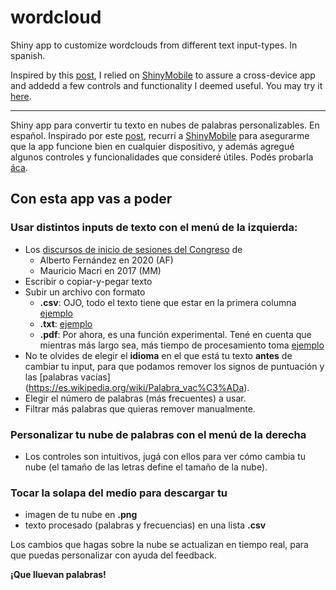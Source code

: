 # wordcloud
Shiny app to customize wordclouds from different text input-types. In spanish.

Inspired by this [post](https://www.statsandr.com/blog/draw-a-word-cloud-with-a-shiny-app/), I relied on [ShinyMobile](https://cran.r-project.org/web/packages/shinyMobile/) to assure a cross-device app and addedd a few controls and functionality I deemed useful.
You may try it [here](https://2exp3.shinyapps.io/wordcloud/).
***

Shiny app para convertir tu texto en nubes de palabras personalizables. En español.
Inspirado por este [post](https://www.statsandr.com/blog/draw-a-word-cloud-with-a-shiny-app/), recurrí a [ShinyMobile](https://cran.r-project.org/web/packages/shinyMobile/) para asegurarme que la app funcione bien en cualquier dispositivo, y además agregué algunos controles y funcionalidades que consideré útiles.
Podés probarla [áca](https://2exp3.shinyapps.io/wordcloud/).

## Con esta app vas a poder         
### Usar distintos inputs de texto con el **menú de la izquierda**:
- Los [discursos de inicio de sesiones del Congreso](https://www.casarosada.gob.ar/informacion/discursos?start=0) de 
  - Alberto Fernández en 2020 (AF)
  - Mauricio Macri en 2017 (MM)
- Escribir o copiar-y-pegar texto
- Subir un archivo con formato
  - **.csv**: OJO, todo el texto tiene que estar en la primera columna [ejemplo](https://www.github.com/2exp3/examples/JC.csv)
  - **.txt**: [ejemplo](https://www.github.com/2exp3/examples/JC.txt)
  - **.pdf**: Por ahora, es una función experimental. Tené en cuenta que mientras más largo sea, más tiempo de procesamiento toma [ejemplo](https://www.github.com/2exp3/examples/JC.pdf)
- No te olvides de elegir el <b>idioma</b> en el que está tu texto <b>antes</b> de cambiar tu input, para que podamos remover los signos de puntuación y las [palabras vacías] (https://es.wikipedia.org/wiki/Palabra_vac%C3%ADa).
- Elegir el número de palabras (más frecuentes) a usar.
- Filtrar más palabras que quieras remover manualmente.

### Personalizar tu nube de palabras con el **menú de la derecha**
- Los controles son intuitivos, jugá con ellos para ver cómo cambia tu nube (el tamaño de las letras define el tamaño de la nube).

### Tocar la solapa del medio para descargar tu
- imagen de tu nube en **.png**
- texto procesado (palabras y frecuencias) en una lista **.csv**

Los cambios que hagas sobre la nube se actualizan en tiempo real, para que puedas personalizar con ayuda del feedback.

**¡Que lluevan palabras!**
